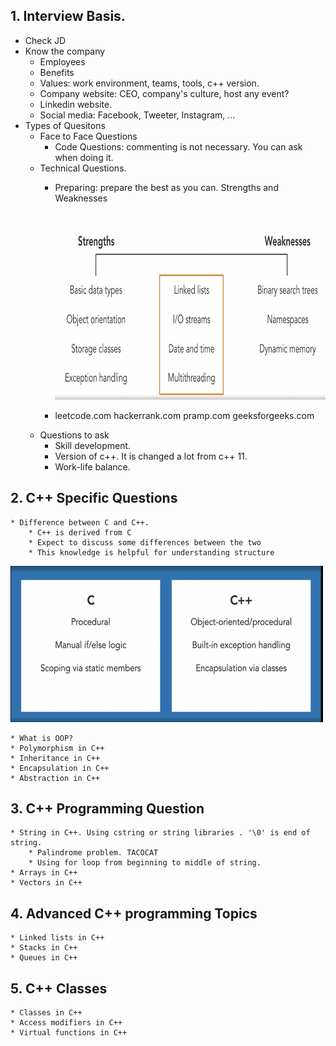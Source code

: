## 1. Interview Basis.
* Check JD
* Know the company
    * Employees
    * Benefits
    * Values: work environment, teams, tools, c++ version.
    * Company website: CEO, company's culture, host any event?
    * Linkedin website.
    * Social media: Facebook, Tweeter, Instagram, ...
* Types of Quesitons
    * Face to Face Questions
        * Code Questions: commenting is not necessary. You can ask when doing it.
    * Technical Questions.
        * Preparing: prepare the best as you can. Strengths and Weaknesses

            <img src="preparing techinical skills sample.PNG" alt="preparing techinical skills sample" style="height: 300px; width:500px;"/>
        * leetcode.com hackerrank.com pramp.com geeksforgeeks.com 
    * Questions to ask
        * Skill development.
        * Version of c++. It is changed a lot from c++ 11. 
        * Work-life balance.
## 2. C++ Specific Questions
    * Difference between C and C++.
        * C++ is derived from C
        * Expect to discuss some differences between the two
        * This knowledge is helpful for understanding structure
<img src="Difference between C and C++.PNG" alt="Difference between C and C++" style="height: 250px; width:500px;"/>  

    * What is OOP?
    * Polymorphism in C++
    * Inheritance in C++
    * Encapsulation in C++
    * Abstraction in C++
## 3. C++ Programming Question
    * String in C++. Using cstring or string libraries . '\0' is end of string.
        * Palindrome problem. TACOCAT
        * Using for loop from beginning to middle of string.
    * Arrays in C++
    * Vectors in C++
## 4. Advanced C++ programming Topics
    * Linked lists in C++
    * Stacks in C++
    * Queues in C++
## 5. C++ Classes
    * Classes in C++
    * Access modifiers in C++
    * Virtual functions in C++